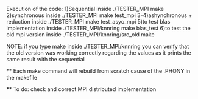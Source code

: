Execution of the code:
	1)Sequential 					inside ./TESTER_MPI            			make
	2)synchronous 					inside 	./TESTER_MPI           			make test_mpi
	3-4)ashynchronous + reduction 	inside ./TESTER_MPI            			make test_asyc_mpi
	5)to test blas implementation 	inside ./TESTER_MPI/knnring    			make blas_test 
	6)to test the old  mpi version 	inside ./TESTER_MPI/knnring/src_old     make
	
NOTE:
if you type make inside ./TESTER_MPI/knnring you can verify that the old version was working correctly regarding the values
as it prints the same result with the sequential

** Each make command will rebuild from scratch cause of the .PHONY in the makefile

** To do: check and correct MPI distributed implementation


